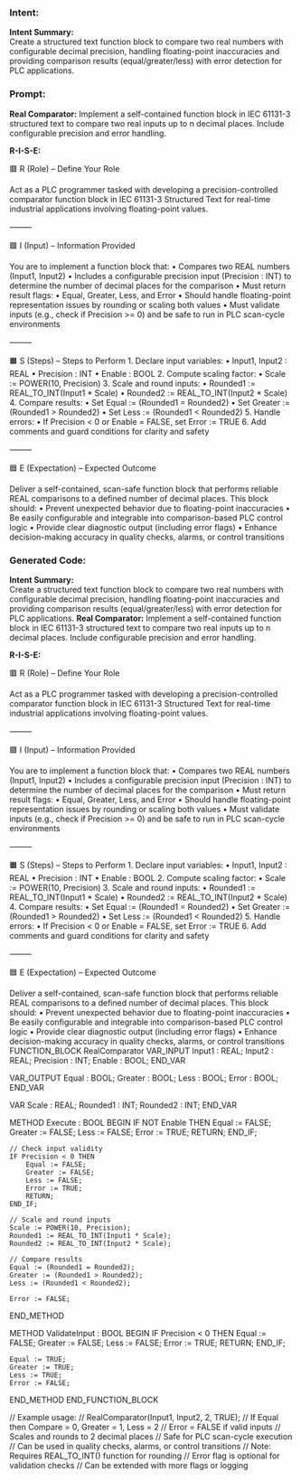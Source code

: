 ### Intent:
**Intent Summary:**  
Create a structured text function block to compare two real numbers with configurable decimal precision, handling floating-point inaccuracies and providing comparison results (equal/greater/less) with error detection for PLC applications.

### Prompt:
**Real Comparator:**
Implement a self-contained function block in IEC 61131-3 structured text to compare two real inputs up to n decimal places. Include configurable precision and error handling.


**R-I-S-E:**

🟥 R (Role) – Define Your Role

Act as a PLC programmer tasked with developing a precision-controlled comparator function block in IEC 61131-3 Structured Text for real-time industrial applications involving floating-point values.

⸻

🟩 I (Input) – Information Provided

You are to implement a function block that:
	•	Compares two REAL numbers (Input1, Input2)
	•	Includes a configurable precision input (Precision : INT) to determine the number of decimal places for the comparison
	•	Must return result flags:
	•	Equal, Greater, Less, and Error
	•	Should handle floating-point representation issues by rounding or scaling both values
	•	Must validate inputs (e.g., check if Precision >= 0) and be safe to run in PLC scan-cycle environments

⸻

🟧 S (Steps) – Steps to Perform
	1.	Declare input variables:
	•	Input1, Input2 : REAL
	•	Precision : INT
	•	Enable : BOOL
	2.	Compute scaling factor:
	•	Scale := POWER(10, Precision)
	3.	Scale and round inputs:
	•	Rounded1 := REAL_TO_INT(Input1 * Scale)
	•	Rounded2 := REAL_TO_INT(Input2 * Scale)
	4.	Compare results:
	•	Set Equal := (Rounded1 = Rounded2)
	•	Set Greater := (Rounded1 > Rounded2)
	•	Set Less := (Rounded1 < Rounded2)
	5.	Handle errors:
	•	If Precision < 0 or Enable = FALSE, set Error := TRUE
	6.	Add comments and guard conditions for clarity and safety

⸻

🟦 E (Expectation) – Expected Outcome

Deliver a self-contained, scan-safe function block that performs reliable REAL comparisons to a defined number of decimal places. This block should:
	•	Prevent unexpected behavior due to floating-point inaccuracies
	•	Be easily configurable and integrable into comparison-based PLC control logic
	•	Provide clear diagnostic output (including error flags)
	•	Enhance decision-making accuracy in quality checks, alarms, or control transitions

### Generated Code:
**Intent Summary:**  
Create a structured text function block to compare two real numbers with configurable decimal precision, handling floating-point inaccuracies and providing comparison results (equal/greater/less) with error detection for PLC applications.
**Real Comparator:**
Implement a self-contained function block in IEC 61131-3 structured text to compare two real inputs up to n decimal places. Include configurable precision and error handling.


**R-I-S-E:**

🟥 R (Role) – Define Your Role

Act as a PLC programmer tasked with developing a precision-controlled comparator function block in IEC 61131-3 Structured Text for real-time industrial applications involving floating-point values.

⸻

🟩 I (Input) – Information Provided

You are to implement a function block that:
	•	Compares two REAL numbers (Input1, Input2)
	•	Includes a configurable precision input (Precision : INT) to determine the number of decimal places for the comparison
	•	Must return result flags:
	•	Equal, Greater, Less, and Error
	•	Should handle floating-point representation issues by rounding or scaling both values
	•	Must validate inputs (e.g., check if Precision >= 0) and be safe to run in PLC scan-cycle environments

⸻

🟧 S (Steps) – Steps to Perform
	1.	Declare input variables:
	•	Input1, Input2 : REAL
	•	Precision : INT
	•	Enable : BOOL
	2.	Compute scaling factor:
	•	Scale := POWER(10, Precision)
	3.	Scale and round inputs:
	•	Rounded1 := REAL_TO_INT(Input1 * Scale)
	•	Rounded2 := REAL_TO_INT(Input2 * Scale)
	4.	Compare results:
	•	Set Equal := (Rounded1 = Rounded2)
	•	Set Greater := (Rounded1 > Rounded2)
	•	Set Less := (Rounded1 < Rounded2)
	5.	Handle errors:
	•	If Precision < 0 or Enable = FALSE, set Error := TRUE
	6.	Add comments and guard conditions for clarity and safety

⸻

🟦 E (Expectation) – Expected Outcome

Deliver a self-contained, scan-safe function block that performs reliable REAL comparisons to a defined number of decimal places. This block should:
	•	Prevent unexpected behavior due to floating-point inaccuracies
	•	Be easily configurable and integrable into comparison-based PLC control logic
	•	Provide clear diagnostic output (including error flags)
	•	Enhance decision-making accuracy in quality checks, alarms, or control transitions
FUNCTION_BLOCK RealComparator
VAR_INPUT
    Input1 : REAL;
    Input2 : REAL;
    Precision : INT;
    Enable : BOOL;
END_VAR

VAR_OUTPUT
    Equal : BOOL;
    Greater : BOOL;
    Less : BOOL;
    Error : BOOL;
END_VAR

VAR
    Scale : REAL;
    Rounded1 : INT;
    Rounded2 : INT;
END_VAR

METHOD Execute : BOOL
BEGIN
    IF NOT Enable THEN
        Equal := FALSE;
        Greater := FALSE;
        Less := FALSE;
        Error := TRUE;
        RETURN;
    END_IF;

    // Check input validity
    IF Precision < 0 THEN
        Equal := FALSE;
        Greater := FALSE;
        Less := FALSE;
        Error := TRUE;
        RETURN;
    END_IF;

    // Scale and round inputs
    Scale := POWER(10, Precision);
    Rounded1 := REAL_TO_INT(Input1 * Scale);
    Rounded2 := REAL_TO_INT(Input2 * Scale);

    // Compare results
    Equal := (Rounded1 = Rounded2);
    Greater := (Rounded1 > Rounded2);
    Less := (Rounded1 < Rounded2);

    Error := FALSE;
END_METHOD

METHOD ValidateInput : BOOL
BEGIN
    IF Precision < 0 THEN
        Equal := FALSE;
        Greater := FALSE;
        Less := FALSE;
        Error := TRUE;
        RETURN;
    END_IF;

    Equal := TRUE;
    Greater := TRUE;
    Less := TRUE;
    Error := FALSE;
END_METHOD
END_FUNCTION_BLOCK

// Example usage:
// RealComparator(Input1, Input2, 2, TRUE);
// If Equal then Compare = 0, Greater = 1, Less = 2
// Error = FALSE if valid inputs
// Scales and rounds to 2 decimal places
// Safe for PLC scan-cycle execution
// Can be used in quality checks, alarms, or control transitions
// Note: Requires REAL_TO_INT() function for rounding
//       Error flag is optional for validation checks
//       Can be extended with more flags or logging
